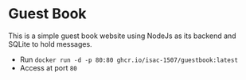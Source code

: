 # Guest Book

This is a simple guest book website using NodeJs as its backend and SQLite to hold messages. <br>
- Run `docker run -d -p 80:80 ghcr.io/isac-1507/guestbook:latest`<br>
- Access at port `80`
